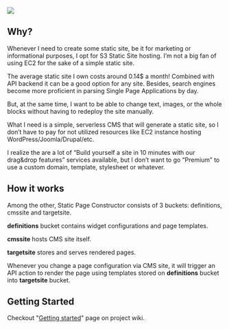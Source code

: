 <img src="{{ '/assets/images/screenshot.png'| relative_url }}" style="max-width: 100%;">

## Why?

Whenever I need to create some static site, be it for marketing or informational purposes, I opt for S3 Static Site hosting. I’m not a big fan of using EC2 for the sake of a simple static site.

The average static site I own costs around 0.14$ a month! Combined with API backend it can be a good option for any site. Besides, search engines become more proficient in parsing Single Page Applications by day.

But, at the same time, I want to be able to change text, images, or the whole blocks without having to redeploy the site manually.

What I need is a simple, serverless CMS that will generate a static site, so I don’t have to pay for not utilized resources like EC2 instance hosting WordPress/Joomla/Drupal/etc.

I realize the are a lot of “Build yourself a site in 10 minutes with our drag&drop features” services available, but I don’t want to go “Premium” to use a custom domain, template, stylesheet or whatever.

## How it works

Among the other, Static Page Constructor consists of 3 buckets: definitions, cmssite and targetsite.

**definitions** bucket contains widget configurations and page templates.

**cmssite** hosts CMS site itself.

**targetsite** stores and serves rendered pages.

Whenever you change a page configuration via CMS site, it will trigger an API action to render the page using templates stored on **definitions** bucket into **targetsite** bucket.

## Getting Started

Checkout "[Getting started](https://github.com/pkorzh/static-page-constructor/wiki/Getting-started)" page on project wiki.
